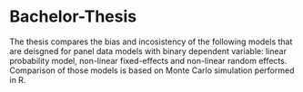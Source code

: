 # Bachelor-Thesis

The thesis compares the bias and incosistency of the following models that are deisgned for panel data models with binary dependent variable: linear probability model, non-linear fixed-effects and non-linear random effects. Comparison of those models is based on Monte Carlo simulation performed in R.
